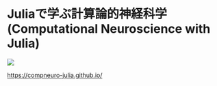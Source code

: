 # Juliaで学ぶ計算論的神経科学 (Computational Neuroscience with Julia)
<img src="https://compneuro-julia.github.io/_static/logo.svg">

<https://compneuro-julia.github.io/>
